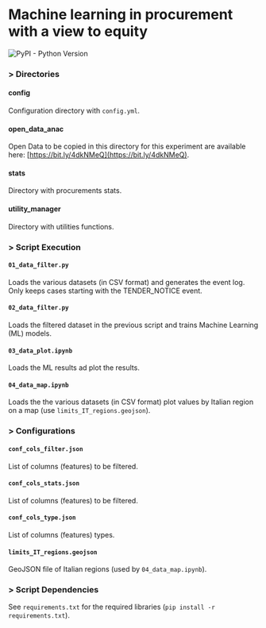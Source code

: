 # Machine learning in procurement with a view to equity

![PyPI - Python Version](https://img.shields.io/badge/python-3.12-3776AB?logo=python)

### > Directories

#### config
Configuration directory with ```config.yml```.  

#### open_data_anac
Open Data to be copied in this directory for this experiment are available here: [https://bit.ly/4dkNMeQ](https://bit.ly/4dkNMeQ).  

#### stats
Directory with procurements stats.

#### utility_manager
Directory with utilities functions.

### > Script Execution

#### ```01_data_filter.py```
Loads the various datasets (in CSV format) and generates the event log. Only keeps cases starting with the TENDER_NOTICE event.  

#### ```02_data_filter.py```
Loads the filtered dataset in the previous script and trains Machine Learning (ML) models.  

#### ```03_data_plot.ipynb```
Loads the ML results ad plot the results.  

#### ```04_data_map.ipynb```
Loads the the various datasets (in CSV format) plot values by Italian region on a map (use ```limits_IT_regions.geojson```).  

### > Configurations

#### ```conf_cols_filter.json```
List of columns (features) to be filtered.  

#### ```conf_cols_stats.json```
List of columns (features) to be filtered.  

#### ```conf_cols_type.json```
List of columns (features) types.  

#### ```limits_IT_regions.geojson```
GeoJSON file of Italian regions (used by ```04_data_map.ipynb```).  

### > Script Dependencies
See ```requirements.txt``` for the required libraries (```pip install -r requirements.txt```).  
